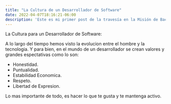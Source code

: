 ```yaml
---
title: "La Cultura de un Desarrollador de Software"
date: 2022-04-07T18:16:21-06:00
description: 'Este es mi primer post de la travesía en la Misión de Backend con Node JS de Launch X.'
---
```


La Cultura para un Desarrollador de Software:

A lo largo del tiempo hemos visto la evolucion entre el hombre y la tecnologia.
Y para bien, en el mundo de un desarrollador se crean valores y grandes espectativas como lo son:


- Honestidad.
- Puntualidad.
- Estabilidad Economica.
- Respeto.
- Libertad de Expresion.



Lo mas importante de todo, es hacer lo que te gusta y te mantenga activo.
